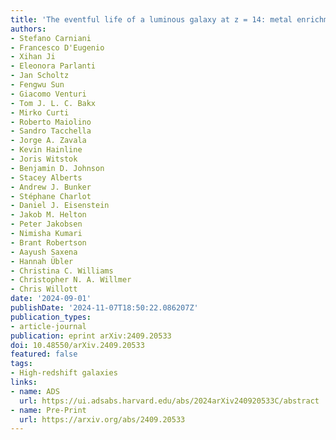 ```yaml
---
title: 'The eventful life of a luminous galaxy at z = 14: metal enrichment, feedback, and low gas fraction?'
authors:
- Stefano Carniani
- Francesco D'Eugenio
- Xihan Ji
- Eleonora Parlanti
- Jan Scholtz
- Fengwu Sun
- Giacomo Venturi
- Tom J. L. C. Bakx
- Mirko Curti
- Roberto Maiolino
- Sandro Tacchella
- Jorge A. Zavala
- Kevin Hainline
- Joris Witstok
- Benjamin D. Johnson
- Stacey Alberts
- Andrew J. Bunker
- Stéphane Charlot
- Daniel J. Eisenstein
- Jakob M. Helton
- Peter Jakobsen
- Nimisha Kumari
- Brant Robertson
- Aayush Saxena
- Hannah Übler
- Christina C. Williams
- Christopher N. A. Willmer
- Chris Willott
date: '2024-09-01'
publishDate: '2024-11-07T18:50:22.086207Z'
publication_types:
- article-journal
publication: eprint arXiv:2409.20533
doi: 10.48550/arXiv.2409.20533
featured: false
tags:
- High-redshift galaxies
links:
- name: ADS
  url: https://ui.adsabs.harvard.edu/abs/2024arXiv240920533C/abstract
- name: Pre-Print
  url: https://arxiv.org/abs/2409.20533
---
```

